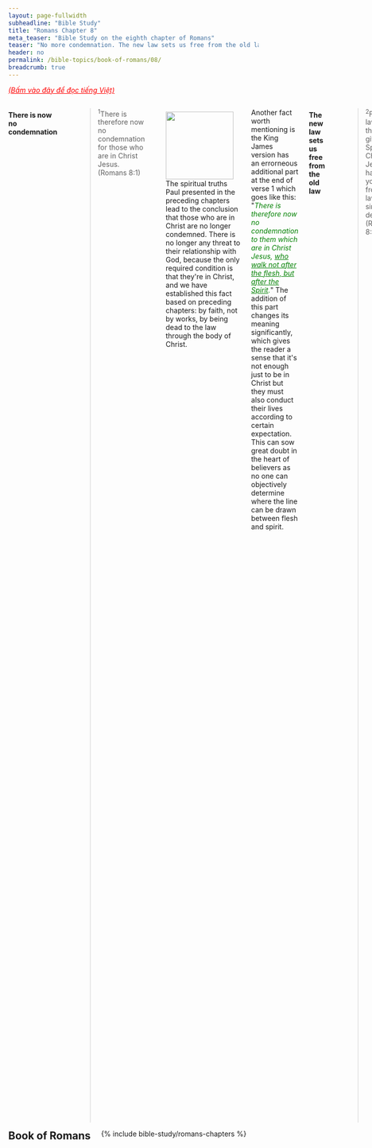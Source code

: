 ```yaml
---
layout: page-fullwidth
subheadline: "Bible Study"
title: "Romans Chapter 8"
meta_teaser: "Bible Study on the eighth chapter of Romans"
teaser: "No more condemnation. The new law sets us free from the old law. True meaning of walking after the flesh. Where is the focus of your faith? Who walks after the flesh? The spirit lives but the flesh is dead. The Spirit gives life. The debt of the flesh is fully paid. Do not rely on the flesh to achieve God's righteousness. Sealed by the Spirit. Peace in Christ. Suffering with Christ--the true meaning. Waiting for the day of deliverance from the bondage of decay. The Spirit prays for us. Those who are called by God. God's love is undefeatable."
header: no
permalink: /bible-topics/book-of-romans/08/
breadcrumb: true
---
```

<!--more-->
<p style="font-style: italic;"><a style="color: #ff0000;" href="{{ site.projectname }}/hoc-kinh-thanh/sach-ro-ma/08/">(Bấm vào đây để đọc tiếng Việt)</a></p>
<div class="row">
<div class="medium-8 columns">

<!-- MAIN TEXT -->
<h4 abp="1953"><strong>There is now no condemnation<br /></strong></h4>
<p style="text-align: left;" abp="1960"><strong></strong><blockquote><sup abp="1961">1</sup>There is therefore now no condemnation for those who are in Christ Jesus. (Romans 8:1) </blockquote></p>
<div>
<p>
<img alt src="{{ site.baseurl }}/images/no-condemnation.jpg" style="border: 0px none; margin: 7px 15px 0px 0px; max-width: 100%; height: 136px; padding: 0px; float: left;">
<p style="text-align: left;" abp="1968">The spiritual truths Paul presented in the preceding chapters lead to the conclusion that those who are in Christ are no longer condemned. There is no longer any threat to their relationship with God, because the only required condition is that they're in Christ, and we have established this fact based on preceding chapters: by faith, not by works, by being dead to the law through the body of Christ.</p>
</p>
</div>
<p style="text-align: left;" abp="1968">Another fact worth mentioning is the King James version has an errorneous additional part at the end of verse 1 which goes like this: "<span style="color: #008000;"><em>There is therefore now no condemnation to them which are in Christ Jesus, <span style="text-decoration: underline;">who walk not after the flesh, but after the Spirit</span>.</em></span>" The addition of this part changes its meaning significantly, which gives the reader a sense that it's not enough just to be in Christ but they must also conduct their lives according to certain expectation. This can sow great doubt in the heart of believers as no one can objectively determine where the line can be drawn between flesh and spirit.<br /><br /></p>
<h4 style="text-align: left;" abp="1996"><strong>The new law sets us free from the old law</strong></h4>
<p style="text-align: left;" abp="1996"><blockquote><sup>2</sup>For the law of the life-giving Spirit in Christ Jesus has set you free from the law of sin and death. (Romans 8:2)</blockquote></p>
<p style="text-align: left;" abp="1996">In relation to the law, we normally think of rules, statutes, do's and don'ts, something that helps us maintain a relationship with God. But this passage shows us two kinds of law, the law of the Spirit of life, and the law of sin and death. The large majority of us have read or heard of the law of the spirit of life, but considers it just a doctrine, a point of theology, for books, for study, and for exams in seminary. But when it comes to Christian living, the law of sin and death is exclusively used, but few know where it ultimately leads. But if you read verse 2 carefully, you'd have seen that the life-giving law sets you free from the other law, which Paul accurately calls the law of sin and death.</p>
<p style="text-align: left;" abp="1996">One law leads to life, while the other leads to death, the question is why does the majority choose death? Is this death law the wide road that leads to death but many choose to follow it? (Matthew 7:14) Why are there so few sermons that focus on the law of the Spirit of life?</p>
<h4 style="text-align: left;" abp="1996"><strong>The true meaning of walking according to the flesh</strong></h4>
<p style="text-align: left;" abp="1996"><blockquote><sup>3</sup>For God achieved what the law could not do because it was weakened through the flesh. By sending his own Son in the likeness of sinful flesh and concerning sin, he condemned sin in the flesh, <sup>4</sup>so that the righteous requirement of the law may be fulfilled in us, who do not walk according to the flesh but according to the Spirit.&nbsp; (Romans 8:3-4) </blockquote></p>
<p style="text-align: left;" abp="1996">What was it that the law could not do? What else is more important than to be considered righteous in the sight of God? And what is more important than (eternal) life? Paul wrote in the last part of chapter 7 that the flesh cannot fulfill the requirements of the law, therefore God sent his only begotten Son to do what we couldn't, or to use one Paul's favorite expression, what the law cannot accomplish through man of flesh and blood.</p>
<p style="text-align: left;" abp="1996">What does it mean to "walk according to the flesh?" To "walk according to the Spirit?" We must first define "according to," or "patterned after."&nbsp; If we stay with the context from Romans chapter 1 to this point, there is a comparison between two opposites: the flesh and the Spirit. With relation to the flesh we have the law and works, while in relation to the Spirit we have grace and faith. But what is the principal goal of either of the two patterns? All religions, including Christianity, aim at achieving the highest ideal in the respective faith. This is the goal of Paul's writing when he contrasts the two extremes in their ability to help us achieve our ideals; and the Christian ideal is to attain God's righteousness. Therefore the walk after the flesh that Paul talks about here is not about the temptations common to man, but about the reliance on the flesh to attain the highest spiritual goal. It is concluded that the law cannot through perishable flesh achieve salvation.</p>
<h4 style="text-align: left;" abp="1996"><br />
<strong>Where is the focus of your faith?</strong></h4>
<p abp="1996" style="text-align: left;"><blockquote><sup>5</sup>For those who live according to the flesh have their outlook shaped by the things of the flesh, but those who live according to the Spirit have their outlook shaped by the things of the Spirit. <sup>6</sup>For the outlook of the flesh is death, but the outlook of the Spirit is life and peace, <sup>7</sup>because the outlook of the flesh is hostile to God, for it does not submit to the law of God, nor is it able to do so. <sup>8</sup>Those who are in the flesh cannot please God. (Romans 8:5-8) </blockquote></p>
<p style="text-align: left;">The thoughts that Paul is trying to convey here is to further clarifies what he already wrote in chapter 7, where he established a foundation necessary for proper understanding of this chapter.</p>
<p style="text-align: left;">Continuing the thoughts expressed in Romans 8:3-4 above, those that rely on the work of the flesh to satisfy the demands of the law, cannot help but focus on rewards for good work, or on transgressions, by the flesh. Both positively or negatively, the flesh is the center of those who operate on its realm. The Galatians show their walk according to the flesh when they put heavy emphasis on circumcision, the Colossians pay attention to the keeping of days, on depriving self of certain things they deem might affect their spirituality, etc.</p>
<p style="text-align: left;">Conversely, what does it mean to walk according to the Spirit? It can be simply stated to mean that one relies entirely on the work of the Spirit to attain God's righteousness. This we already did when we first come humbly to the cross of Christ acknowledging our inability to save ourselves. Then it becomes clear that to walk in the Spirit is to continue the rest of the way in the same manner. We have often admonished each other to surrender, to yield, to the Holy Spirit. Jesus gave us an exact recipe for doing that: REST, a spiritual rest like the earthly Sabbath, a rest given to those who believe because Jesus had spoken: "it is finished." In Galatians 3:3 Paul scolded the people for their foolishness of starting with the Spirit then attempting to walk the rest of the way by means of the flesh. Has it become clear to you reader that to walk according to the flesh means to attempt to use fleshly means please God?</p>
<p style="text-align: left;">The walking after the flesh, or the use of the flesh to attain spiritual goals, is at the center of every worldly religion, including Christians whose belief is based on the same thing. Either positively or negatively, though with the intention of teaching, or exhortation, their focus is on the restraining of the corruptible flesh. Paul concluded this part with a stern warning: faith that is based on the flesh cannot please God.<br />&nbsp;</p>
<h4 style="text-align: left;" abp="1996"><strong>Who walks after the flesh?</strong></h4>
<p style="text-align: left;" abp="1996"><blockquote><sup>9</sup>You, however, are not in the flesh but in the Spirit, if indeed the Spirit of God lives in you. Now if anyone does not have the Spirit of Christ, this person does not belong to him. (Romans 8:9) </blockquote></p>
<p style="text-align: left;" abp="1996">In case you wonder how you can know whether you're walking after the flesh or the Spirit, this passage gives us a clear direction: IF YOU ARE IN THE SPIRIT, YOU'RE NOT IN THE FLESH. But someone may ask: How do I know I have the Spirit? Ephesians 1:12-14 says those who believe in Christ is sealed with the Holy Spirit until the day of redemption. Therefore according to verse 9 above, those who are sealed with the Holy Spirit are by definition NOT IN THE FLESH. They are set free from the law that binds them to the body of death (Romans 6:4; Romans 7).</p>
<p style="text-align: left;" abp="1996">This is the reason that a person though still live in sinful flesh is COUNTED as not being in the flesh. Exactly in the same manner they are counted as NOT GUILTY, RIGHTEOUS, DEAD AND BURIED WITH CHRIST, SANCTIFIED, therefore being not in the flesh is also a STATUS GIVEN BY GRACE.</p>
<p style="text-align: left;" abp="1996">In reality, our sinful nature is still very capable of transgressions, even daily because every deed, even righteous deed, falls short of God's glory, and is therefore counted as sin. Isaiah 64:6 says this a long time ago that all the righteous acts that we perform are like filthy rags.<br /><br data-mce-bogus="1" /></p>
<h4 style="text-align: left;" abp="1996"><strong>The Spirit lives but the flesh is dead</strong></h4>
<p style="text-align: left;" abp="1996"><blockquote><sup>10</sup>But if Christ is in you, your body is dead because of sin, but the Spirit is your life because of righteousness. (Romans 8:10) </blockquote></p>
<p style="text-align: left;" abp="1996">I hope you follow the context to see that this verse greatly clarifies the meaning of "walk according to the flesh." This verse shows that each of us has two parts, the flesh, and the spirit, where the flesh is "dead because of sin" as an obvious and unavoidable fact, because the body itself is sinful and belongs to the realm of death. I don't think we need much clarification concerning the part of the spirit. There are usually few misapplications concerning it.</p>
<p style="text-align: left;" abp="1996">More over in verse 10, a person though may be in Christ, the body, or flesh, is still dead in sin. Therefore we can understand "not in the flesh," as written in verse 9, means no longer base the works of the flesh, be they good or bad, as the determining factor in their relationship with God. All other interpretation would be in conflict with what Paul is writing for us.</p>
<p style="text-align: left;" abp="1996">The spiritual part is alive through the righteousness afforded us by the blood of Christ.</p>
<h4 style="text-align: left;" abp="1996"><br />
<strong>The Spirit gives life</strong></h4>
<p style="text-align: left;" abp="1996"><blockquote><sup>11</sup>Moreover if the Spirit of the one who raised Jesus from the dead lives in you, the one who raised Christ from the dead will also make your mortal bodies alive through his Spirit who lives in you. (Romans 8:11)</blockquote></p>
<p style="text-align: left;" abp="1996">What each believer needs is not a method, some training, reinforcement, or whatever that he can do, but LIFE from God who brought Christ back to life, much the same way he breathed life into Adam.&nbsp; But almost as a universal rule, we fall into the trap of the flesh, thinking there is something we can do to maintain our spiritual livelihood. Here is the proof, a well respected expert of the law, professor Nicodemus came to ask Jesus: "<span style="color: #008000;"><em>How can a man be born when he is old? He cannot enter his mother’s womb and be born a second time, can he?</em></span>" (John 3:4) Jesus talked of being born from above, Nicodemus could not think beyond his flesh, he's bordering on reincarnation, somehow the flesh can someday advance to godhood. Surely many believers and their leaders think in much the same way: what can I do? But this is a thinking that comes from corruptible flesh, from the world. There is nothing we can do, except to behold Jesus like the Hebrews of old in the desert who must fix their eyes on the suspended snake to be saved from deadly snake bites. Jesus told Nicodemus that he had to be born again. What can you do to be born again? Sacrifice yourselves on burning stakes? Give all your possessions to the poor? Powerful sermon delivery? Can fathom all mysteries? No, it's not by might, nor by power, but by God's Spirit (Zechariah 4:6).</p>
<p style="text-align: left;" abp="1996">Do you believe that it is enough just to believe in Christ? Or do you think you must do something more? Learn from Jesus' lesson to Nicodemus.</p>
<h4 style="text-align: left;" abp="1996"><br />
<strong>The debt of the flesh is fully paid</strong></h4>
<p style="text-align: left;" abp="1996"><blockquote><sup>12</sup>So then, brothers and sisters, we are under obligation, not to the flesh, to live according to the flesh&nbsp;(Romans 8:12) </blockquote></p>
<p style="text-align: left;" abp="1996">Surely, though we have had a debt of sin to the flesh, Jesus had paid it all. Furthermore, if our debts have been erased, then the law that demands our payments must have been canceled, our bondage to the corruptible flesh had been broken. From now on we can live in freedom, with hearts cleansed from a guilty conscience and bodies washed with pure water (Hebrews 10:22). We no longer have to pay our debts repeatedly. Therefore the Lord's prayer is what Jesus taught the unsaved general public while he was preparing for the ushering in of the New Covenant. It is aimed at especially the Pharisees, who do not ask to be forgiven for sins, because they normally redeem themselves with burnt offerings. But the debt of sins can only be paid for by a singularly God-pleasing sacrifice which is Jesus Christ. Therefore if we are no longer indebted to the flesh, why do we live as if we're still in debt?<br /><br /></p>
<h4 abp="1996" style="text-align: left;"><strong>Do not use the flesh to achieve God's righteousness</strong></h4>
<p abp="1996" style="text-align: left;"><blockquote><sup>13</sup>(for if you live according to the flesh, you will die), but if by the Spirit you put to death the deeds of the body you will live. (Romans 8:13) </blockquote></p>
<p abp="1996" style="text-align: left;">Up to this point, we can safely paraphrase this verse as follows: "<em>Surely, if you use the flesh to achieve God's righteousness, then you are gravely mistaken, because doing that will lead to death, but if you rely on the power of the Spirit, which means you place your rest in the One through whom we have been dead and buried so that the law that bound us to the old flesh is rendered powerless, then you will live.</em>"</p>
<p abp="1996" style="text-align: left;">If you have forgotten the passage that talks about the death to the law that allows you to join with Christ, then please go back to the writing on chapter 7. The work of the flesh is sin, but sin is only powerful when the law that demands our payment, or punishment, is still in effect. Therefore the work of the flesh, or sin, is only dead when the law that gives it power is rendered powerless. And we have been freed form that law through the body of Christ.<br /><br /></p>
<h4 abp="1996" style="text-align: left;"><strong>Sealed by the Spirit</strong></h4>
<p abp="1996" style="text-align: left;"><blockquote><sup>14</sup>For all who are led by the Spirit of God are the sons of God.&nbsp;(Romans 8:14) </blockquote></p>
<p abp="1996" style="text-align: left;">All who are led by the Spirit of God are His sons. And we know whoever is in Christ is given the seal of the Holy Spirit (Ephesians 1:13), who is our Comforter, and the one who will lead us into all the truth.</p>
<p abp="1996" style="text-align: left;">But this is where things get complicated among various inclinations of belief, concerning who is led by the Spirit of God. One day, a friend who perhaps did not share with me the thoughts on this topic, asked me about the 5 points of Calvinism. I read through them and observed that the majority of the points aimed at defining who is a true Christian. I remarked that it is a useless thing to discuss who is a true Christian, because it would be much better to show people how to be saved and leave the deciding of who is a true Christian to the All-Knowing, the Omniscient, who is not so blind and dumb as to have to rely on even the wisest of men.</p>
<p abp="1996" style="text-align: left;">Jesus spoke of this when his disciples wanted to eliminate those they deemed are insincere in doing God's work; he told them to leave it until the day of judgement, lest they pulled up wheat along with weeds (Matthew 13:24-30). Calvinism, or myriad books and sermons, often have the tendency to pull up weeds, to the point many true children of God become doubtful of their own salvation, because over the years, their feeble faith becomes weakened because of doubts that came from frequent questioning of their salvation in various shapes or forms. Their faith should have been watered with the truth of God's grace and mercies, and his faithfulness. Be careful, do not squander the precious opportunity the Lord has give you to proclaim the height, depth, width and breadth of God's love, do not turn it into campaign for weed hunting against the will of Christ. If you who claim to desire to do everything Jesus commands you to do, at least do this: stop chasing after the weeds. Because those who are sealed with the Spirit, He will lead them, while those that do not belong to Him, what is the point of preaching to them? Or are you casting pearl before swine? (Matthew 7:6)</p>
<h4 abp="1996" style="text-align: left;"><strong>Peace in Christ</strong></h4>
<p abp="1996" style="text-align: left;"><blockquote><sup>15</sup>For you did not receive the spirit of slavery leading again to fear, but you received the Spirit of adoption, by whom we cry, “Abba, Father.” <sup>16</sup>The Spirit himself bears witness to our spirit that we are God’s children.&nbsp;(Romans 8:15-16) </blockquote></p>
<p abp="1996" style="text-align: left;">What makes it possible for us to relate to God without fear? It is not without reason that Paul raised the point concerning fear. In relating to God through the law, fear is inevitable, because under law there is condemnation, and punishment, for those who miss the mark. Sin means to miss the mark.</p>
<p abp="1996" style="text-align: left;">The "Spirit of adoption" is a new status attributed to us thanks to our being in Christ. Formerly we had the spirit of slavery under sin. God wants us to live in the new spirit, relating to Him in a new way, through the perfection of Christ instead of through the imperfection of the sin nature. We live in the spirit of slavery when the issue of sin is still the predominant focus in life, to the Jews it's the rituals, the burnt offerings as payment for transgressions.</p>
<p abp="1996" style="text-align: left;">A figure skater in a competition must have had painful falls, hence lost points. The skater can choose to walk in the spirit of a defeated athlete, with mind churning, replaying incidents of failure, or walk in the spirit of a conqueror, considering each step, each upward motion, the first step of the champion. It's the same way with the follower of Christ, where do you put your focus: your failures or Christ's victory, your sins or the perfection of Christ.</p>
<p abp="1996" style="text-align: left;">God also gave us the Holy Spirit as a sign that we belong to God. But this sign is not something to be felt in the bosom, but to be received as a promise, a truth so we understand and become resolute in our belief. Because the feelings can change due to external circumstances, but the promise and the truth will endure forever. This sign is not something easily observed with eyes of flesh (Luke 17:20), but something we accept by faith.</p>
<p abp="1996" style="text-align: left;">&nbsp;</p>
<h4 abp="1996" style="text-align: left;"><strong>Suffering with Christ--the true meaning</strong></h4>
<p abp="1996" style="text-align: left;"><blockquote><sup>17</sup>And if children, then heirs (namely, heirs of God and also fellow heirs with Christ) – if indeed we suffer with him so we may also be glorified with him. <sup>18</sup>For I consider that our present sufferings cannot even be compared to the glory that will be revealed to us.(Romans 8:17-18) </blockquote></p>
<p style="text-align: left;">What does it mean to "suffer with him?" In what aspect did Christ have to suffer? On the cross to redeem mankind? Of the sin of the entire human race piled on him? Of the sufferings that common man must endure?&nbsp;</p>
<p style="text-align: left;">If it is the suffering related to the sin of man, surely it cannot be something we can share with Christ, because in order to pay for man's sin, Christ had be in the form of man but without sin, and no one born of flesh and blood is qualified to take part in this suffering.</p>
<p style="text-align: left;">If it is the suffering from the piling of the world's sin on Christ when he was crucified such that God for a time withdrew himself form the suffering One, then once again, no one except Christ could carry such weight.</p>
<p style="text-align: left;">Surely it cannot be the suffering that common man must go through, such as diseases, wars, poverty, unfairness, violence, etc., because it is the unavoidable consequence of sin that forced man off the Garden of Eden.</p>
<p style="text-align: left;">There remains only one kind of suffering that perhaps Paul was talking about in this letter, that is the suffering of those who were persecuted for the name of Christ. The famous preacher Charles Spurgeon wrote that this suffering is part of the heavenly inheritance that we all receive with Christ when we are co-heirs with him. But what role will this suffering play in the coming Kingdom of God? This cannot be a general rule for all believers; because there are different level of persecutions as there are different ways people deal with persecutions; some are without fear, while some are feeble hearted, depending on the personality that God blessed them with.</p>
<p style="text-align: left;">There is yet another problem with the way Paul phrased this idea of suffering with Christ, in which it appears to be a condition to be a co-heir with Christ, but it puts it in conflict with the rest of the Scriptures which say we're saved by grace and through faith alone, additionally in Colossians 2:23 Paul himself wrote that the harsh treatment of the body adds nothing to our sanctification--if indeed some think suffering make them more spiritual.</p>
<p style="text-align: left;">So how are we to conclude, or find applications, concerning the suffering in this passage? I believe the Holy Spirit will lead each individual according to His will and power to accomplish His purpose in their lives.<br /><br /></p>
<h4 style="text-align: left;"><strong>Waiting for the day of deliverance from the bondage of decay</strong></h4>
<p style="text-align: left;"><blockquote><sup>19</sup>For the creation eagerly waits for the revelation of the sons of God. <sup>20</sup>For the creation was subjected to futility – not willingly but because of God who subjected it – in hope <sup>21</sup>that the creation itself will also be set free from the bondage of decay into the glorious freedom of God’s children. <sup>22</sup>For we know that the whole creation groans and suffers together until now. <sup>23</sup>Not only this, but we ourselves also, who have the first fruits of the Spirit, groan inwardly as we eagerly await our adoption, the redemption of our bodies. 24 For in hope we were saved. Now hope that is seen is not hope, because who hopes for what he sees? 25 But if we hope for what we do not see, we eagerly wait for it with endurance.&nbsp; (Romans 8:19-25) </blockquote></p>
<p style="text-align: left;">From the beginning of the book of Romans up to this point, Paul helps us realize a Christian identity that is a conqueror through Christ, having been delivered from the bondage of the law which once bound us to the body of sin. All that we have, from being dead and buried with Christ, to being set free from the law which accuses us of transgressions, to being set apart to be co-heir with Christ, to being proclaimed righteous, etc., is singularly bestowed on us by the grace of God. Though all that has been given us is based on the foundation of the promise of God who is faithful, in this present life, a child of God is still under the "bondage of decay."</p>
<p style="text-align: left;">In one aspect, we enjoy the position, or the identity, of being not under sin, but in another aspect, because we still live in the flesh, we are still slaves to its corruption. Therefore a believer has two choices, either the position of being children of God thanks to Christ's death on the cross, or the position of a sinner who battles with the flesh day and night.</p>
<p style="text-align: left;">Many Christians, including great men of faith in the modern time such as Charles Spurgeon, M. L. Jones, believe that God continues to work in the life of believers to perfect them until the day of redemption. But upon which foundation did they base this belief? In Romans 7:20,25;8:10 Paul showed us two parts in a Christian's life: the flesh and the spirit. The spiritual part was made alive by the Spirit of God much like when he breathed into Adam to make him a living being; where is this part less than perfect that it needs &nbsp;to be perfected? I'm sure they agree with me that this spiritual part that came from God is already perfect by itself. Now comes the flesh, we know it will be destroyed like the old wineskin, it is not allowed to inherit the incorruptible, then how and for which purpose do you perfect it? The idea of reaching perfection sounds so much like reincarnation.</p>
<p style="text-align: left;">I know many Christians and ministries focus on the improvement of the flesh which is condemned to the bondage of decay. They don't understand what Jesus told Nicodemus that the flesh can only yield dead fruit, but new life which comes straight from the Holy Spirit has no need to be perfected, because it is already perfect.<br /><br /></p>
<h4 style="text-align: left;"><strong>The Holy Spirit prays for us</strong></h4>
<p style="text-align: left;"><blockquote><sup>26</sup>In the same way, the Spirit helps us in our weakness, for we do not know how we should pray, but the Spirit himself intercedes for us with inexpressible groanings. <sup>27</sup>And he who searches our hearts knows the mind of the Spirit, because the Spirit intercedes on behalf of the saints according to God’s will.&nbsp;(Romans 8:26-27) </blockquote></p>
<p style="text-align: left;">Is there anything that God is not doing on our behalf? From the payment of sin, to declaring righteous, to the adoption of the sonship of God, and now even the precious communication with God through prayer. This weakness, or helplessness, speaks of our inability to know God's will so we can pray, and for what we want to pray. Yet countless books are written on prayers; is it because we have a horde of super Christians who are not helpless? Who know how to search men's heart and the thoughts of the Almighty? Perhaps books on prayer should carry this title: "Don't know how to pray?" and its content should only contain one short paragraph: "Surely, because we're helpless, none of us know how to pray. Keep resting in the fact that the Holy Spirit is praying for us." What else can you write about prayer?<br /><br /></p>
<h4 style="text-align: left;"><strong>Those who are called by God</strong></h4>
<p style="text-align: left;"><blockquote><sup>28</sup>And we know that all things work together for good for those who love God, who are called according to his purpose, <sup>29</sup>because those whom he foreknew he also predestined to be conformed to the image of his Son, that his Son would be the firstborn among many brothers and sisters. <sup>30</sup>And those he predestined, he also called; and those he called, he also justified; and those he justified, he also glorified.&nbsp; (Romans 8:28-30) </blockquote></p>
<p style="text-align: left;">The majority of us know Jesus' commandment of love, but we often don't know how to love God, and how much is enough. Just like the verse above on prayer, if we're too helpless to pray, to know the mind of the Spirit, how can we love the God we do not see? But yet there is a wonderful answer in verse 28: if you are called by God, you love Him, or Jesus loves God through you, and for you. I have come to a conclusion that everything we need for godliness and contentment, God does it for us. Even this love is placed in our hearts according to God purpose. He purposed and He called, He declared you righteous, and He gives you the glory.<br /><br /></p>
<h4 style="text-align: left;"><strong>God's love is undefeatable</strong></h4>
<p style="text-align: left;"><blockquote><sup>31</sup>What then shall we say about these things? If God is for us, who can be against us? <sup>32</sup>Indeed, he who did not spare his own Son, but gave him up for us all – how will he not also, along with him, freely give us all things? <sup>33</sup>Who will bring any charge against God’s elect? It is God who justifies. <sup>34</sup>Who is the one who will condemn? Christ is the one who died (and more than that, he was raised), who is at the right hand of God, and who also is interceding for us. <sup>35</sup>Who will separate us from the love of Christ? Will trouble, or distress, or persecution, or famine, or nakedness, or danger, or sword? <sup>36</sup>As it is written, “For your sake we encounter death all day long; we were considered as sheep to be slaughtered.” <sup>37</sup>No, in all these things we have complete victory through him who loved us! <sup>38</sup>For I am convinced that neither death, nor life, nor angels, nor heavenly rulers, nor things that are present, nor things to come, nor powers, <sup>39</sup>nor height, nor depth, nor anything else in creation will be able to separate us from the love of God in Christ Jesus our Lord.&nbsp; (Romans 8:31-39) </blockquote></p>
<p style="text-align: left;">This is not a promise of keeping you safe concerning this life, because Jesus died on the cross not so we enjoy blessings in this present time, but to gives us the righteousness we need to stand firm on the last day. These promises point toward an assurance of salvation, the power to become children of God.<br /><br /></p>
<p abp="1999" style="text-align: left;"><em abp="2000" style="color: #999999;"><span abp="2001" style="font-size: 10pt; line-height: 1.2em;">Scripture quoted by permission. All scripture quotations, unless otherwise indicated, are taken from the NET Bible® copyright ©1996-2006 by Biblical Studies Press, L.L.C. All rights reserved.</span></em></p>
<p style="text-align: left;" abp="2002"><span style="color: #999999;" abp="2003"><em abp="2004"><span style="font-size: 10pt;" abp="2005">Nghi Nguyen</span></em></span></p>
<div class="alert-box text radius "><p><em abp="2000" style="color: #999999;">Disclaimer: This is my own opinion on the topic, which does not necessarily reflect the church's theology, or beliefs of the individuals in it — Nghi Nguyen</em></p></div>
</div><!-- /.medium-8.columns -->
<div class="bible-index medium-4 columns">
<h2 style="margin: 0px">Book of Romans</h2>
        {% include bible-study/romans-chapters %}
</div><!-- /.medium-4.columns -->
</div><!-- /.row -->
